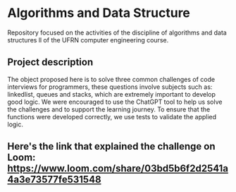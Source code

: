 # Algorithms and Data Structure 
Repository focused on the activities of the discipline of algorithms and data structures ll of the UFRN computer engineering course.

## Project description 
The object proposed here is to solve three common challenges of code interviews for programmers, these questions involve subjects such as: linkedlist, queues and stacks, which are extremely important to develop good logic.
We were encouraged to use the ChatGPT tool to help us solve the challenges and to support the learning journey.
To ensure that the functions were developed correctly, we use tests to validate the applied logic.

## Here's the link that explained the challenge on Loom: https://www.loom.com/share/03bd5b6f2d2541a4a3e73577fe531548
